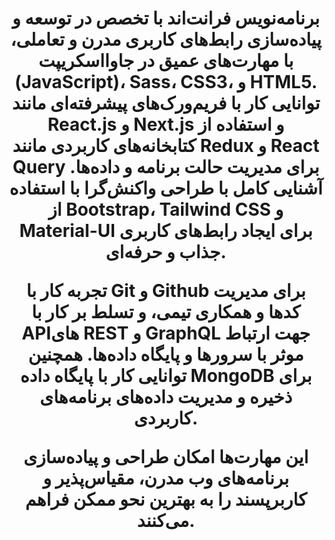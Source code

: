 <div align="center">

<h1>
برنامه‌نویس فرانت‌اند با تخصص در توسعه و پیاده‌سازی رابط‌های کاربری مدرن و تعاملی، با مهارت‌های عمیق در جاوااسکریپت (JavaScript)، Sass، CSS3، و HTML5. توانایی کار با فریم‌ورک‌های پیشرفته‌ای مانند React.js و Next.js و استفاده از کتابخانه‌های کاربردی مانند Redux و React Query برای مدیریت حالت برنامه و داده‌ها. آشنایی کامل با طراحی واکنش‌گرا با استفاده از Bootstrap، Tailwind CSS و Material-UI برای ایجاد رابط‌های کاربری جذاب و حرفه‌ای.

تجربه کار با Git و Github برای مدیریت کدها و همکاری تیمی، و تسلط بر کار با APIهای REST و GraphQL جهت ارتباط موثر با سرورها و پایگاه داده‌ها. همچنین توانایی کار با پایگاه داده MongoDB برای ذخیره و مدیریت داده‌های برنامه‌های کاربردی.

این مهارت‌ها امکان طراحی و پیاده‌سازی برنامه‌های وب مدرن، مقیاس‌پذیر و کاربرپسند را به بهترین نحو ممکن فراهم می‌کنند.
  
</h1>  

  
</div>    
